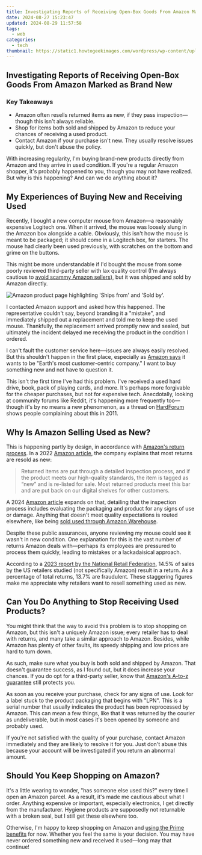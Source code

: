 ```yaml
---
title: Investigating Reports of Receiving Open-Box Goods From Amazon Marked as Brand New
date: 2024-08-27 15:23:47
updated: 2024-08-29 11:57:58
tags:
  - web
categories:
  - tech
thumbnail: https://static1.howtogeekimages.com/wordpress/wp-content/uploads/2024/06/amazon-box-with-a-visibly-used-product-labeled-new.jpg
---
```


## Investigating Reports of Receiving Open-Box Goods From Amazon Marked as Brand New

### Key Takeaways

* Amazon often resells returned items as new, if they pass inspection—though this isn't always reliable.
* Shop for items both sold and shipped by Amazon to reduce your chances of receiving a used product.
* Contact Amazon if your purchase isn't new. They usually resolve issues quickly, but don't abuse the policy.

 With increasing regularity, I'm buying brand-new products directly from Amazon and they arrive in used condition. If you're a regular Amazon shopper, it's probably happened to you, though you may not have realized. But why is this happening? And can we do anything about it?

##  My Experiences of Buying New and Receiving Used

 Recently, I bought a new computer mouse from Amazon—a reasonably expensive Logitech one. When it arrived, the mouse was loosely slung in the Amazon box alongside a cable. Obviously, this isn't how the mouse is meant to be packaged; it should come in a Logitech box, for starters. The mouse had clearly been used previously, with scratches on the bottom and grime on the buttons.

 This might be more understandable if I'd bought the mouse from some poorly reviewed third-party seller with lax quality control (I'm always cautious to [avoid scammy Amazon sellers](https://android-transfer.techidaily.com/how-to-transfer-text-messages-from-xiaomi-mix-fold-3-to-new-phone-drfone-by-drfone-transfer-from-android-transfer-from-android/)), but it was shipped and sold by Amazon directly.

![Amazon product page highlighting 'Ships from' and 'Sold by'.](https://static1.howtogeekimages.com/wordpress/wp-content/uploads/2024/06/amazon-product-page-highlighting-ships-from-and-sold-by.png) 

 I contacted Amazon support and asked how this happened. The representative couldn't say, beyond branding it a "mistake", and immediately shipped out a replacement and told me to keep the used mouse. Thankfully, the replacement arrived promptly new and sealed, but ultimately the incident delayed me receiving the product in the condition I ordered.

 I can't fault the customer service here—issues are always easily resolved. But this shouldn't happen in the first place, especially as [Amazon says](https://www.aboutamazon.com/about-us) it wants to be "Earth's most customer-centric company." I want to buy something new and not have to question it.

 This isn't the first time I've had this problem. I've received a used hard drive, book, pack of playing cards, and more. It's perhaps more forgivable for the cheaper purchases, but not for expensive tech. Anecdotally, looking at community forums like Reddit, it's happening more frequently too—though it's by no means a new phenomenon, as a thread on [HardForum](https://hardforum.com/threads/have-you-received-some-elses-returned-items-from-amazon-before.1578178/) shows people complaining about this in 2011.

##  Why Is Amazon Selling Used as New?

 This is happening partly by design, in accordance with [Amazon's return process](https://win-howtos.techidaily.com/step-by-step-solutions-to-fix-windows-installation-failure-error-0x80code0x080070643-on-windows-systems/). In a 2022 [Amazon article](https://www.aboutamazon.eu/news/retail/what-happens-to-returned-products-at-amazon), the company explains that most returns are resold as new:

> Returned items are put through a detailed inspection process, and if the product meets our high-quality standards, the item is tagged as “new” and is re-listed for sale. Most returned products meet this bar and are put back on our digital shelves for other customers.

 A 2024 [Amazon article](https://www.aboutamazon.co.uk/news/retail/how-the-returns-process-works-at-amazon) expands on that, detailing that the inspection process includes evaluating the packaging and product for any signs of use or damage. Anything that doesn't meet quality expectations is routed elsewhere, like being [sold used through Amazon Warehouse](https://video-capture.techidaily.com/updated-optimal-gameplayers-for-your-androids-gb-games-for-2024/).

 Despite these public assurances, anyone reviewing my mouse could see it wasn't in new condition. One explanation for this is the vast number of returns Amazon deals with—perhaps its employees are pressured to process them quickly, leading to mistakes or a lackadaisical approach.

 According to a [2023 report by the National Retail Federation](https://cdn.nrf.com/sites/default/files/2024-01/2023%20Consumer%20Returns%20in%20the%20Retail%20Industry.pdf), 14.5% of sales by the US retailers studied (not specifically Amazon) result in a return. As a percentage of total returns, 13.7% are fraudulent. These staggering figures make me appreciate why retailers want to resell something used as new.

##  Can You Do Anything to Stop Receiving Used Products?

 You might think that the way to avoid this problem is to stop shopping on Amazon, but this isn't a uniquely Amazon issue; every retailer has to deal with returns, and many take a similar approach to Amazon. Besides, while Amazon has plenty of other faults, its speedy shipping and low prices are hard to turn down.

 As such, make sure what you buy is both sold and shipped by Amazon. That doesn't guarantee success, as I found out, but it does increase your chances. If you do opt for a third-party seller, know that [Amazon's A-to-z guarantee](https://www.amazon.com/gp/help/customer/display.html?nodeId=GQ37ZCNECJKTFYQV&tag=hotoge-20&ascsubtag=UUhtgUeUpU2003472&asc%5Frefurl=https%3A%2F%2Fwww.howtogeek.com%2Famazon-sending-used-products-as-new%2F&asc%5Fcampaign=Evergreen) still protects you.

 As soon as you receive your purchase, check for any signs of use. Look for a label stuck to the product packaging that begins with "LPN". This is a serial number that usually indicates the product has been reprocessed by Amazon. This can mean a few things, like that it was returned by the courier as undeliverable, but in most cases it's been opened by someone and probably used.

 If you're not satisfied with the quality of your purchase, contact Amazon immediately and they are likely to resolve it for you. Just don't abuse this because your account will be investigated if you return an abnormal amount.

##  Should You Keep Shopping on Amazon?

 It's a little wearing to wonder, "has someone else used this?" every time I open an Amazon parcel. As a result, it's made me cautious about what I order. Anything expensive or important, especially electronics, I get directly from the manufacturer. Hygiene products are supposedly not returnable with a broken seal, but I still get these elsewhere too.

 Otherwise, I'm happy to keep shopping on Amazon and [using the Prime benefits](https://tech-recovery.techidaily.com/deactivating-your-androids-facebook-feature-easy-instructions-inside/) for now. Whether you feel the same is your decision. You may have never ordered something new and received it used—long may that continue!

<ins class="adsbygoogle"
     style="display:block"
     data-ad-format="autorelaxed"
     data-ad-client="ca-pub-7571918770474297"
     data-ad-slot="1223367746"></ins>



<ins class="adsbygoogle"
     style="display:block"
     data-ad-client="ca-pub-7571918770474297"
     data-ad-slot="8358498916"
     data-ad-format="auto"
     data-full-width-responsive="true"></ins>
